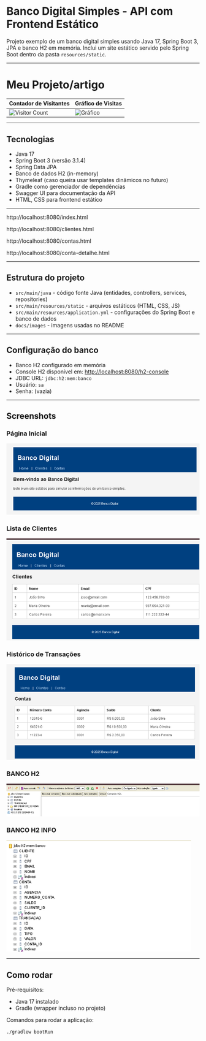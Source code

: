 # Banco Digital Simples - API com Frontend Estático

Projeto exemplo de um banco digital simples usando Java 17, Spring Boot 3, JPA e banco H2 em memória. Inclui um site estático servido pelo Spring Boot dentro da pasta `resources/static`.

---

# Meu Projeto/artigo

| Contador de Visitantes                             | Gráfico de Visitas          |
| ------------------------------------------------- | -------------------------- |
| ![Visitor Count](https://visitor-badge.laobi.icu/badge?page_id=Joaoigor789.demo) | ![Gráfico](images/grafico_visitas.png) |




---
## Tecnologias

- Java 17
- Spring Boot 3 (versão 3.1.4)
- Spring Data JPA
- Banco de dados H2 (in-memory)
- Thymeleaf (caso queira usar templates dinâmicos no futuro)
- Gradle como gerenciador de dependências
- Swagger UI para documentação da API
- HTML, CSS para frontend estático

---

http://localhost:8080/index.html

http://localhost:8080/clientes.html

http://localhost:8080/contas.html

http://localhost:8080/conta-detalhe.html


---

## Estrutura do projeto

- `src/main/java` - código fonte Java (entidades, controllers, services, repositories)
- `src/main/resources/static` - arquivos estáticos (HTML, CSS, JS)
- `src/main/resources/application.yml` - configurações do Spring Boot e banco de dados
- `docs/images` - imagens usadas no README

---

## Configuração do banco

- Banco H2 configurado em memória
- Console H2 disponível em: [http://localhost:8080/h2-console](http://localhost:8080/h2-console)
- JDBC URL: `jdbc:h2:mem:banco`
- Usuário: `sa`
- Senha: (vazia)

---

## Screenshots

### Página Inicial
![Página Inicial](docs/images/screenshot-home.png)

### Lista de Clientes
![Lista de Clientes](docs/images/screenshot-clientes.png)

### Histórico de Transações
![Histórico de Transações](docs/images/screenshot-transacoes.png)

### BANCO H2
![BANCO H2](docs/images/banco%20h2.png)

### BANCO H2 INFO
![BANCO H2 INFO](docs/images/banco%20h2%20pt2.png)



---

## Como rodar

Pré-requisitos:

- Java 17 instalado
- Gradle (wrapper incluso no projeto)

Comandos para rodar a aplicação:

```bash
./gradlew bootRun
